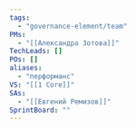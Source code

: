 ```yaml
---
tags:
  - "governance-element/team"
PMs:
  - "[[Александра Зотова]]"
TechLeads: []
POs: []
aliases:
  - "перформанс"
VS: "[[1 Core]]"
SAs:
  - "[[Евгений Ремизов]]"
SprintBoard: ""
---
```

